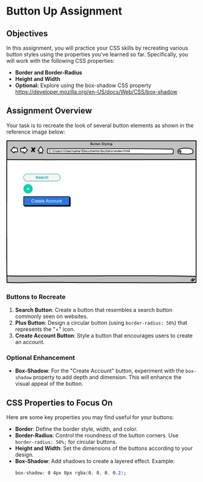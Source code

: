 # Button Up Assignment

## Objectives
In this assignment, you will practice your CSS skills by recreating various button styles using the properties you’ve learned so far. Specifically, you will work with the following CSS properties:
- **Border and Border-Radius**
- **Height and Width**
- **Optional:** Explore using the box-shadow CSS property https://developer.mozilla.org/en-US/docs/Web/CSS/box-shadow

## Assignment Overview
Your task is to recreate the look of several button elements as shown in the reference image below:

![Button Reference](buttons.png)

### Buttons to Recreate
1. **Search Button**: Create a button that resembles a search button commonly seen on websites.
2. **Plus Button**: Design a circular button (using `border-radius: 50%`) that represents the "+" icon.
3. **Create Account Button**: Style a button that encourages users to create an account.

### Optional Enhancement
- **Box-Shadow**: For the "Create Account" button, experiment with the `box-shadow` property to add depth and dimension. This will enhance the visual appeal of the button.

## CSS Properties to Focus On
Here are some key properties you may find useful for your buttons:

- **Border**: Define the border style, width, and color.
- **Border-Radius**: Control the roundness of the button corners. Use `border-radius: 50%;` for circular buttons.
- **Height and Width**: Set the dimensions of the buttons according to your design.
- **Box-Shadow**: Add shadows to create a layered effect. Example:
  ```css
  box-shadow: 0 4px 8px rgba(0, 0, 0, 0.2);
